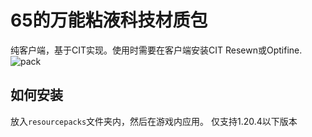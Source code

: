 # 65的万能粘液科技材质包
纯客户端，基于CIT实现。使用时需要在客户端安装CIT Resewn或Optifine.
![pack](https://github.com/winicu/sf4/assets/61178849/0c3ab21c-d0b6-4a78-803b-2b02ded0e2c2)

## 如何安装
放入`resourcepacks`文件夹内，然后在游戏内应用。
仅支持1.20.4以下版本

